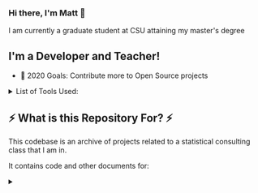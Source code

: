 ### Hi there, I'm Matt 👋

I am currently a graduate student at CSU attaining my master's degree

## I'm a Developer and Teacher!

- 🥅 2020 Goals: Contribute more to Open Source projects

<details>
<summary>List of Tools Used:</summary>
<br>
* [Python](https://www.python.org/)
<br>
* SAS
<br>
* R
<br>
* SQL
</details>

## ⚡ What is this Repository For? ⚡

This codebase is an archive of projects related to a statistical consulting class that I am in.

It contains code and other documents for:

<details>
<summary></summary>
<br>
* Python
<br>
* SAS
<br>
* R
<br>
* SQL
</details>
